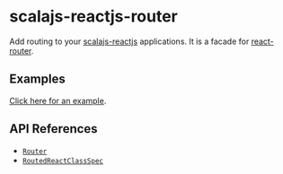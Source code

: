 # scalajs-reactjs-router

Add routing to your [scalajs-reactjs]() applications. It is a facade for [react-router](https://github.com/ReactTraining/react-router).

## Examples

[Click here for an example](/example/routing/src/main/scala/io/github/shogowada/scalajs/reactjs/example/routing/Main.scala).

## API References

- [`Router`](./src/main/scala/io/github/shogowada/scalajs/reactjs/router/Router.scala)
- [`RoutedReactClassSpec`](./src/main/scala/io/github/shogowada/scalajs/reactjs/router/RoutedReactClassSpec.scala)
